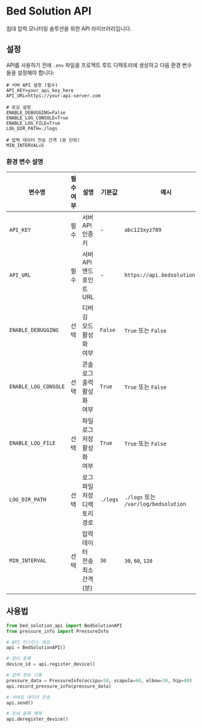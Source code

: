 # Bed Solution API

침대 압력 모니터링 솔루션을 위한 API 라이브러리입니다.

## 설정

API를 사용하기 전에 `.env` 파일을 프로젝트 루트 디렉토리에 생성하고 다음 환경 변수들을 설정해야 합니다:

```env
# 서버 API 설정 (필수)
API_KEY=your_api_key_here
API_URL=https://your-api-server.com

# 로깅 설정
ENABLE_DEBUGGING=False
ENABLE_LOG_CONSOLE=True
ENABLE_LOG_FILE=True
LOG_DIR_PATH=./logs

# 압력 데이터 전송 간격 (분 단위)
MIN_INTERVAL=5
```

### 환경 변수 설명

| 변수명 | 필수 여부 | 설명 | 기본값 | 예시 |
|--------|----------|------|--------|------|
| `API_KEY` | 필수 | 서버 API 인증 키 | - | `abc123xyz789` |
| `API_URL` | 필수 | 서버 API 엔드포인트 URL | - | `https://api.bedsolution.com` |
| `ENABLE_DEBUGGING` | 선택 | 디버깅 모드 활성화 여부 | `False` | `True` 또는 `False` |
| `ENABLE_LOG_CONSOLE` | 선택 | 콘솔 로그 출력 활성화 여부 | `True` | `True` 또는 `False` |
| `ENABLE_LOG_FILE` | 선택 | 파일 로그 저장 활성화 여부 | `True` | `True` 또는 `False` |
| `LOG_DIR_PATH` | 선택 | 로그 파일 저장 디렉토리 경로 | `./logs` | `./logs` 또는 `/var/log/bedsolution` |
| `MIN_INTERVAL` | 선택 | 압력 데이터 전송 최소 간격 (분) | `30` | `30`, `60`, `120` |

## 사용법

```python
from bed_solution_api import BedSolutionAPI
from pressure_info import PressureInfo

# API 인스턴스 생성
api = BedSolutionAPI()

# 장비 등록
device_id = api.register_device()

# 압력 정보 기록
pressure_data = PressureInfo(occipu=50, scapula=60, elbow=30, hip=80)
api.record_pressure_info(pressure_data)

# 서버로 데이터 전송
api.send()

# 장비 등록 해제
api.deregister_device()
```

